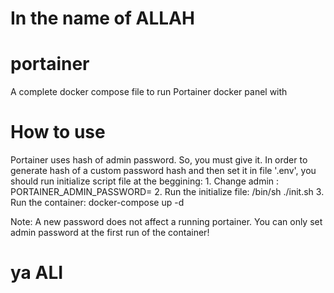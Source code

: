 # In the name of ALLAH

# portainer
A complete docker compose file to run Portainer docker panel with
# How to use
Portainer uses hash of admin password. So, you must give it. In order to generate hash of a custom password hash and then set it in file '.env', you should run initialize script file at the beggining:
        1. Change admin <password>:
                 PORTAINER_ADMIN_PASSWORD=<password>
        2. Run the initialize file:
                  /bin/sh ./init.sh
        3. Run the container:
                  docker-compose up -d

Note: A new password does not affect a running portainer. You can only set admin password at the first run of the container!

# ya ALI
